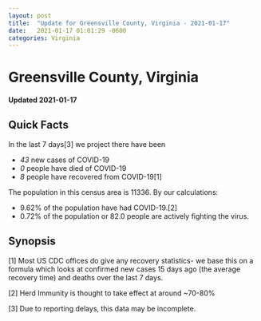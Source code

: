 ```yaml
---
layout: post
title:  "Update for Greensville County, Virginia - 2021-01-17"
date:   2021-01-17 01:01:29 -0600
categories: Virginia
---
```


# Greensville County, Virginia
#### Updated 2021-01-17

## Quick Facts

In the last 7 days[3] we project there have been
- *43* new cases of COVID-19
- *0* people have died of COVID-19
- *8* people have recovered from COVID-19[1]

The population in this census area is 11336. By our calculations:
- 9.62% of the population have had COVID-19.[2]
- 0.72% of the population or 82.0 people are actively fighting the virus.

## Synopsis




[1] Most US CDC offices do give any recovery statistics- we base this on a formula which looks at confirmed new cases
15 days ago (the average recovery time) and deaths over the last 7 days.

[2] Herd Immunity is thought to take effect at around ~70-80%

[3] Due to reporting delays, this data may be incomplete.
 
    